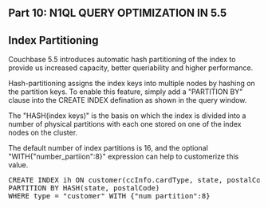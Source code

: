 ## <b> Part 10: N1QL QUERY OPTIMIZATION IN 5.5 </b>
  
## Index Partitioning

Couchbase 5.5 introduces automatic hash partitioning of the index to provide us increased capacity, better queriability and higher performance.

Hash-partitioning assigns the index keys into multiple nodes by hashing on the partition keys.
To enable this feature, simply add a "PARTITION BY" clause into the CREATE INDEX defination as shown in the query window.

The "HASH(index keys)" is the basis on which the index is divided into a number of physical partitions with each one stored on one of the index nodes on the cluster.

The default number of index partitions is 16, and the optional "WITH{"number_partiion":8}" expression can help to customerize this value.


<pre id="example">
CREATE INDEX ih ON customer(ccInfo.cardType, state, postalCode, lastName)
PARTITION BY HASH(state, postalCode)
WHERE type = "customer" WITH {"num_partition":8}
</pre>
